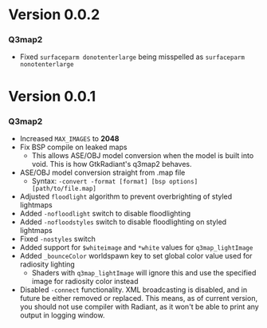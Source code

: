 # Version 0.0.2

### Q3map2

* Fixed `surfaceparm donotenterlarge` being misspelled as `surfaceparm nonotenterlarge`

# Version 0.0.1

### Q3map2

* Increased `MAX_IMAGES` to __2048__
* Fix BSP compile on leaked maps
  * This allows ASE/OBJ model conversion when the model is built into void. This is how GtkRadiant's q3map2 behaves.
* ASE/OBJ model conversion straight from .map file
  * Syntax: `-convert -format [format] [bsp options] [path/to/file.map]`
* Adjusted `floodlight` algorithm to prevent overbrighting of styled lightmaps
* Added `-nofloodlight` switch to disable floodlighting
* Added `-nofloodstyles` switch to disable floodlighting on styled lightmaps
* Fixed `-nostyles` switch
* Added support for `$whiteimage` and `*white` values for `q3map_lightImage`
* Added `_bounceColor` worldspawn key to set global color value used for radiosity lighting
  * Shaders with `q3map_lightImage` will ignore this and use the specified image for radiosity color instead
* Disabled `-connect` functionality. XML broadcasting is disabled, and in future be either removed or replaced. This means, as of current version, you should not use compiler with Radiant, as it won't be able to print any output in logging window.
